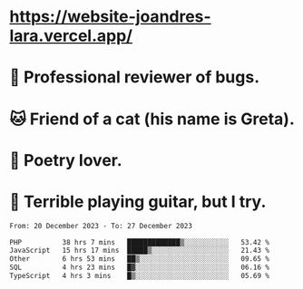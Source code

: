 # https://website-joandres-lara.vercel.app/
# 🐛 Professional reviewer of bugs.
# 🐱 Friend of a cat (his name is Greta).
# 📜 Poetry lover.
# 🎸 Terrible playing guitar, but I try.

<!--START_SECTION:waka-->

```txt
From: 20 December 2023 - To: 27 December 2023

PHP          38 hrs 7 mins   █████████████▒░░░░░░░░░░░   53.42 %
JavaScript   15 hrs 17 mins  █████▒░░░░░░░░░░░░░░░░░░░   21.43 %
Other        6 hrs 53 mins   ██▒░░░░░░░░░░░░░░░░░░░░░░   09.65 %
SQL          4 hrs 23 mins   █▓░░░░░░░░░░░░░░░░░░░░░░░   06.16 %
TypeScript   4 hrs 3 mins    █▒░░░░░░░░░░░░░░░░░░░░░░░   05.69 %
```

<!--END_SECTION:waka-->
